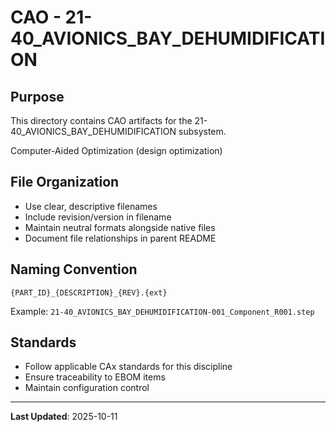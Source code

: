 # CAO - 21-40_AVIONICS_BAY_DEHUMIDIFICATION

## Purpose

This directory contains CAO artifacts for the 21-40_AVIONICS_BAY_DEHUMIDIFICATION subsystem.

Computer-Aided Optimization (design optimization)

## File Organization

- Use clear, descriptive filenames
- Include revision/version in filename
- Maintain neutral formats alongside native files
- Document file relationships in parent README

## Naming Convention

```
{PART_ID}_{DESCRIPTION}_{REV}.{ext}
```

Example: `21-40_AVIONICS_BAY_DEHUMIDIFICATION-001_Component_R001.step`

## Standards

- Follow applicable CAx standards for this discipline
- Ensure traceability to EBOM items
- Maintain configuration control

---

**Last Updated**: 2025-10-11
